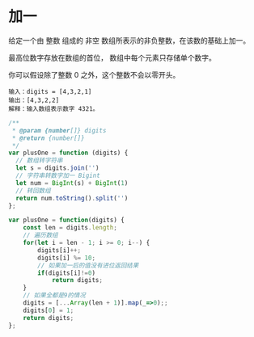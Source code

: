 # 加一

给定一个由 整数 组成的 非空 数组所表示的非负整数，在该数的基础上加一。

最高位数字存放在数组的首位， 数组中每个元素只存储单个数字。

你可以假设除了整数 0 之外，这个整数不会以零开头。

``` text
输入：digits = [4,3,2,1]
输出：[4,3,2,2]
解释：输入数组表示数字 4321。
```

```js
/**
 * @param {number[]} digits
 * @return {number[]}
 */
var plusOne = function (digits) {
  // 数组转字符串
  let s = digits.join('')
  // 字符串转数字加一 Bigint
  let num = BigInt(s) + BigInt(1)
  // 转回数组
  return num.toString().split('')
};
```

```js
var plusOne = function(digits) {
    const len = digits.length;
    // 遍历数组
    for(let i = len - 1; i >= 0; i--) {
        digits[i]++;
        digits[i] %= 10;
        // 如果加一后的值没有进位返回结果
        if(digits[i]!=0)
            return digits;
    }
    // 如果全都是9的情况
    digits = [...Array(len + 1)].map(_=>0);;
    digits[0] = 1;
    return digits;
};
```
